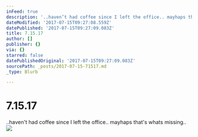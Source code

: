 ```yaml
---
inFeed: true
description: '..haven’t had coffee since I left the office.. mayhaps that''s whats missing.. '
dateModified: '2017-07-15T09:27:08.559Z'
datePublished: '2017-07-15T09:27:09.083Z'
title: 7.15.17
author: []
publisher: {}
via: {}
starred: false
datePublishedOriginal: '2017-07-15T09:27:09.083Z'
sourcePath: _posts/2017-07-15-71517.md
_type: Blurb

---
```

# 7.15.17

..haven't had coffee since I left the office.. mayhaps that's whats missing.. ![](https://the-grid-user-content.s3-us-west-2.amazonaws.com/7c6e25d5-12c9-4972-9934-ece2422d85fc.png)